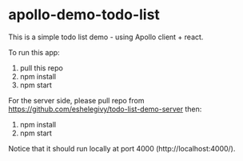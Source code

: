 # apollo-demo-todo-list

This is a simple todo list demo - using Apollo client + react.

To run this app:

1. pull this repo
2. npm install
3. npm start

For the server side, please pull repo from https://github.com/eshelegivy/todo-list-demo-server then:

1. npm install
2. npm start

Notice that it should run locally at port 4000 (http://localhost:4000/).
